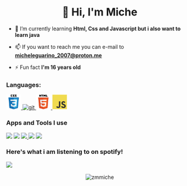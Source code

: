 <h1 align="center">👋 Hi, I'm Miche</h1>


- 🌱 I’m currently learning **Html, Css and Javascript but i also want to learn java**

- 📫 If you want to reach me you can e-mail to **micheleguarino_2007@proton.me**

- ⚡ Fun fact **I'm 16 years old**
<p align="left">
</p>

<h3 align="left">Languages:</h3>
<a href="https://www.w3schools.com/css/" target="_blank" rel="noreferrer"> <img src="https://raw.githubusercontent.com/devicons/devicon/master/icons/css3/css3-original-wordmark.svg" alt="css3" width="40" height="40"/> </a> <a href="https://git-scm.com/" target="_blank" rel="noreferrer"> <img src="https://www.vectorlogo.zone/logos/git-scm/git-scm-icon.svg" alt="git" width="40" height="40"/> </a> <a href="https://www.w3.org/html/" target="_blank" rel="noreferrer"> <img src="https://raw.githubusercontent.com/devicons/devicon/master/icons/html5/html5-original-wordmark.svg" alt="html5" width="40" height="40"/> </a> <a href="https://developer.mozilla.org/en-US/docs/Web/JavaScript" target="_blank" rel="noreferrer"> <img src="https://raw.githubusercontent.com/devicons/devicon/master/icons/javascript/javascript-original.svg" alt="javascript" width="40" height="40"/> </a> <a href="https://www.photoshop.com/en" target="_blank" rel="noreferrer">  </a> </p>
<h3 align="left">Apps and Tools I use</h3>
<div display:flex>
<img src="https://img.shields.io/badge/Brave-FB542B?style=for-the-badge&logo=Brave&logoColor=white"></img> <img src="https://img.shields.io/badge/Adobe%20Premiere%20Pro-9999FF.svg?style=for-the-badge&logo=Adobe%20Premiere%20Pro&logoColor=white"></img> <img src="https://img.shields.io/badge/adobe%20photoshop-%2331A8FF.svg?style=for-the-badge&logo=adobe%20photoshop&logoColor=white"></img><a href="https://www.reddit.com/user/zMMiche"> <img src="https://img.shields.io/badge/Reddit-%23FF4500.svg?style=for-the-badge&logo=Reddit&logoColor=white"></img></a> <img src="https://img.shields.io/badge/figma-%23F24E1E.svg?style=for-the-badge&logo=figma&logoColor=white"></img>
</div>

<h3>Here's what i am listening to on spotify!</h3>
<img src="https://spotify-github-profile.vercel.app/api/view?uid=5k34wfmzltnob9xbbcucbjd5e&cover_image=true&theme=natemoo-re&show_offline=false&background_color=121212&interchange=false&bar_color=53b14f&bar_color_cover=true">
<p align="center"> <img src="https://komarev.com/ghpvc/?username=zmmiche&label=Profile%20views&color=0e75b6&style=flat" alt="zmmiche" /> </p>
